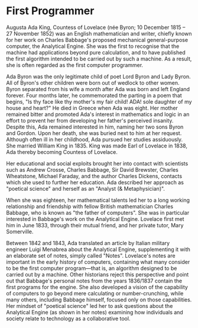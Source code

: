 # First Programmer

Augusta Ada King, Countess of Lovelace (née Byron; 10 December 1815 – 27 November 1852) was an English mathematician
and writer, chiefly known for her work on Charles Babbage's proposed mechanical general-purpose computer, the Analytical
Engine. She was the first to recognise that the machine had applications beyond pure calculation, and to have
published the first algorithm intended to be carried out by such a machine. As a result, she is often regarded as the first
computer programmer.

Ada Byron was the only legitimate child of poet Lord Byron and Lady Byron. All of Byron's other children were born
out of wedlock to other women. Byron separated from his wife a month after Ada was born and left England forever.
Four months later, he commemorated the parting in a poem that begins, "Is thy face like thy mother's my fair child!
ADA! sole daughter of my house and heart?" He died in Greece when Ada was eight. Her mother remained bitter and promoted
Ada's interest in mathematics and logic in an effort to prevent her from developing her father's perceived insanity.
Despite this, Ada remained interested in him, naming her two sons Byron and Gordon. Upon her death, she was buried
next to him at her request. Although often ill in her childhood, Ada pursued her studies assiduously. She married William
King in 1835. King was made Earl of Lovelace in 1838, Ada thereby becoming Countess of Lovelace.

Her educational and social exploits brought her into contact with scientists such as Andrew Crosse, Charles Babbage,
Sir
David Brewster, Charles Wheatstone, Michael Faraday, and the author Charles Dickens, contacts which she used to
further
her education. Ada described her approach as "poetical science" and herself as an "Analyst (&amp; Metaphysician)".


When she was eighteen, her mathematical talents led her to a long working relationship and friendship with fellow
British mathematician Charles Babbage, who is known as "the father of computers". She was in particular interested
in
Babbage's work on the Analytical Engine. Lovelace first met him in June 1833, through their mutual friend, and her
private tutor, Mary Somerville.

Between 1842 and 1843, Ada translated an article by Italian military engineer Luigi Menabrea about the Analytical
Engine, supplementing it with an elaborate set of notes, simply called "Notes". Lovelace's notes are important in
the
early history of computers, containing what many consider to be the first computer program—that is, an algorithm
designed to be carried out by a machine. Other historians reject this perspective and point out that Babbage's
personal
notes from the years 1836/1837 contain the first programs for the engine. She also developed a vision of the
capability of computers to go beyond mere calculating or number-crunching, while many others, including Babbage
himself,
focused only on those capabilities. Her mindset of "poetical science" led her to ask questions about the Analytical Engine (as shown in her notes) examining how individuals and society relate to technology as a collaborative tool.
